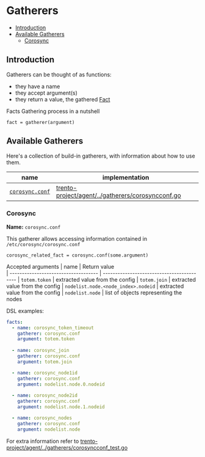 # Gatherers

- [Introduction](#introduction)
- [Available Gatherers](#available-gatherers)
    - [Corosync](#corosync)

## Introduction

Gatherers can be thought of as functions:
- they have a name
- they accept argument(s)
- they return a value, the gathered [Fact](./specification.md#facts)

Facts Gathering process in a nutshell 
```
fact = gatherer(argument)
```

## Available Gatherers

Here's a collection of build-in gatherers, with information about how to use them.

| name                          | implementation          
| ----------------------------- | ------------------------------------------
| [`corosync.conf`](#corosync)  | [trento-project/agent/../gatherers/corosyncconf.go](https://github.com/trento-project/agent/blob/main/internal/factsengine/gatherers/corosyncconf.go)

### Corosync

**Name:** `corosync.conf`

This gatherer allows accessing information contained in `/etc/corosync/corosync.conf`

```
corosync_related_fact = corosync.conf(some.argument)
```

Accepted arguments
| name                                 | Return value          
| ------------------------------------ | ------------------------------------------
| `totem.token`                        | extracted value from the config
| `totem.join`                         | extracted value from the config
| `nodelist.node.<node_index>.nodeid`  | extracted value from the config
| `nodelist.node`                      | list of objects representing the nodes

DSL examples:
```yaml
facts:
  - name: corosync_token_timeout
    gatherer: corosync.conf
    argument: totem.token
  
  - name: corosync_join
    gatherer: corosync.conf
    argument: totem.join

  - name: corosync_node1id
    gatherer: corosync.conf
    argument: nodelist.node.0.nodeid
  
  - name: corosync_node2id
    gatherer: corosync.conf
    argument: nodelist.node.1.nodeid

  - name: corosync_nodes
    gatherer: corosync.conf
    argument: nodelist.node
```

For extra information refer to [trento-project/agent/../gatherers/corosyncconf_test.go](https://github.com/trento-project/agent/blob/main/internal/factsengine/gatherers/corosyncconf_test.go)